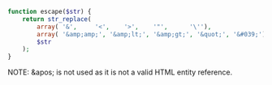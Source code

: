 ```php
function escape($str) {
    return str_replace(
        array( '&',     '<',    '>',    '"',      '\''),
        array( '&amp;amp;', '&amp;lt;', '&amp;gt;', '&quot;', '&#039;'),
        $str
    );
}
```
NOTE: &amp;apos; is not used as it is not a valid HTML entity reference.
